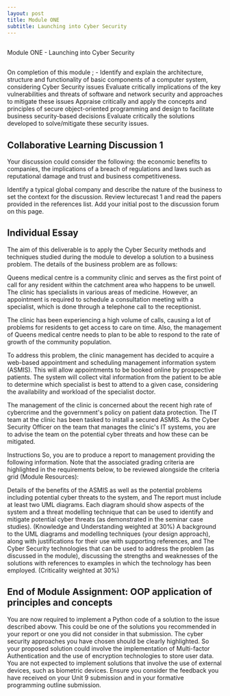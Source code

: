 ```yaml
---
layout: post
title: Module ONE
subtitle: Launching into Cyber Security
---
```



## 
Module ONE - Launching into Cyber Security
##

On completion of this module ; - 
Identify and explain the architecture, structure and functionality of basic components of a computer system, considering Cyber Security issues
Evaluate critically implications of the key vulnerabilities and threats of software and network security and approaches to mitigate these issues
Appraise critically and apply the concepts and principles of secure object-oriented programming and design to facilitate business security-based decisions
Evaluate critically the solutions developed to solve/mitigate these security issues.


## Collaborative Learning Discussion 1

Your discussion could consider the following: the economic benefits to companies, the implications of a breach of regulations and laws such as reputational damage and trust and business competitiveness.

Identify a typical global company and describe the nature of the business to set the context for the discussion. Review lecturecast 1 and read the papers provided in the references list. Add your initial post to the discussion forum on this page.



## Individual Essay
The aim of this deliverable is to apply the Cyber Security methods and techniques studied during the module to develop a solution to a business problem. The details of the business problem are as follows:

Queens medical centre is a community clinic and serves as the first point of call for any resident within the catchment area who happens to be unwell. The clinic has specialists in various areas of medicine. However, an appointment is required to schedule a consultation meeting with a specialist, which is done through a telephone call to the receptionist.

The clinic has been experiencing a high volume of calls, causing a lot of problems for residents to get access to care on time. Also, the management of Queens medical centre needs to plan to be able to respond to the rate of growth of the community population.

To address this problem, the clinic management has decided to acquire a web-based appointment and scheduling management information system (ASMIS). This will allow appointments to be booked online by prospective patients. The system will collect vital information from the patient to be able to determine which specialist is best to attend to a given case, considering the availability and workload of the specialist doctor.

The management of the clinic is concerned about the recent high rate of cybercrime and the government's policy on patient data protection. The IT team at the clinic has been tasked to install a secured ASMIS. As the Cyber Security Officer on the team that manages the clinic's IT systems, you are to advise the team on the potential cyber threats and how these can be mitigated.

Instructions
So, you are to produce a report to management providing the following information. Note that the associated grading criteria are highlighted in the requirements below, to be reviewed alongside the criteria grid (Module Resources):

Details of the benefits of the ASMIS as well as the potential problems including potential cyber threats to the system, and
The report must include at least two UML diagrams. Each diagram should show aspects of the system and a threat modelling technique that can be used to identify and mitigate potential cyber threats (as demonstrated in the seminar case studies). (Knowledge and Understanding weighted at 30%)
A background to the UML diagrams and modelling techniques (your design approach), along with justifications for their use with supporting references, and
The Cyber Security technologies that can be used to address the problem (as discussed in the module), discussing the strengths and weaknesses of the solutions with references to examples in which the technology has been employed. (Criticality weighted at 30%)



## End of Module Assignment: OOP application of principles and concepts
You are now required to implement a Python code of a solution to the issue described abovw.  This could be one of the solutions you recommended in your report or one you did not consider in that submission. The cyber security approaches you have chosen should be clearly highlighted.  So your proposed solution could involve the implementation of Multi-factor Authentication and the use of encryption technologies to store user data. You are not expected to implement solutions that involve the use of external devices, such as biometric devices.  Ensure you consider the feedback you have received on your Unit 9 submission and in your formative programming outline submission.

